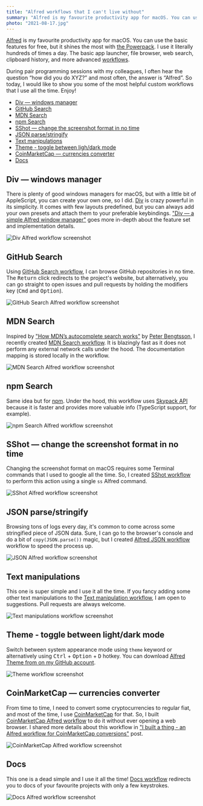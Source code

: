 ```yaml
---
title: "Alfred workflows that I can't live without"
summary: "Alfred is my favourite productivity app for macOS. You can use the basic features for free, but it shines the most with the Powerpack. I use it literally hundreds of times a day. The basic app launcher, file browser, web search, clipboard history, and more advanced workflows. These are my favourite ones!"
photo: "2021-08-17.jpg"
---
```


[Alfred](https://www.alfredapp.com) is my favourite productivity app for macOS. You can use the basic features for free, but it shines the most with [the Powerpack](https://www.alfredapp.com/shop/). I use it literally hundreds of times a day. The basic app launcher, file browser, web search, clipboard history, and more advanced [workflows](https://www.alfredapp.com/workflows/).

During pair programming sessions with my colleagues, I often hear the question “how did you do XYZ?” and most often, the answer is “Alfred”. So today, I would like to show you some of the most helpful custom workflows that I use all the time. Enjoy!

- [Div — windows manager](#div--windows-manager)
- [GitHub Search](#github-search)
- [MDN Search](#mdn-search)
- [npm Search](#npm-search)
- [SShot — change the screenshot format in no time](#sshot--change-the-screenshot-format-in-no-time)
- [JSON parse/stringify](#json-parsestringify)
- [Text manipulations](#text-manipulations)
- [Theme - toggle between ligh/dark mode](#theme---toggle-between-lightdark-mode)
- [CoinMarketCap — currencies converter](#coinmarketcap--currencies-converter)
- [Docs](#docs)

## Div — windows manager

There is plenty of good windows managers for macOS, but with a little bit of AppleScript, you can create your own one, so I did. [Div](https://github.com/pawelgrzybek/div) is crazy powerful in its simplicity. It comes with few layouts predefined, but you can always add your own presets and attach them to your preferable keybindings. ["Div — a simple Alfred window manager"](https://pawelgrzybek.com/div-simple-alfred-windows-manager/)  goes more in-depth about the feature set and implementation details.

![Div Alfred workflow screenshot](/photos/2021-08-17-1.gif)

## GitHub Search

Using [GitHub Search workflow](https://github.com/pawelgrzybek/alfred-github-search), I can browse GitHub repositories in no time. The <kbd>Return</kbd> click redirects to the project's website, but alternatively, you can go straight to open issues and pull requests by holding the modifiers key (<kbd>Cmd</kbd> and <kbd>Option</kbd>).

![GitHub Search Alfred workflow screenshot](/photos/2021-08-17-2.gif)

## MDN Search

Inspired by ["How MDN’s autocomplete search works"](https://hacks.mozilla.org/2021/08/mdns-autocomplete-search/) by [Peter Bengtsson](https://twitter.com/peterbe), I recently created [MDN Search workflow](https://github.com/pawelgrzybek/alfred-mdn-search). It is blazingly fast as it does not perform any external network calls under the hood. The documentation mapping is stored locally in the workflow.

![MDN Search Alfred workflow screenshot](/photos/2021-08-17-3.gif)

## npm Search

Same idea but for [npm](https://github.com/pawelgrzybek/alfred-npm-search). Under the hood, this workflow uses [Skypack API](https://www.skypack.dev/view/react) because it is faster and provides more valuable info (TypeScript support, for example).

![npm Search Alfred workflow screenshot](/photos/2021-08-17-4.gif)

## SShot — change the screenshot format in no time

Changing the screenshot format on macOS requires some Terminal commands that I used to google all the time. So, I created [SShot workflow](https://github.com/pawelgrzybek/alfred-sshot) to perform this action using a single `ss` Alfred command.

![SShot Alfred workflow screenshot](/photos/2021-08-17-5.gif)

## JSON parse/stringify

Browsing tons of logs every day, it's common to come across some stringified piece of JSON data. Sure, I can go to the browser's console and do a bit of `copy(JSON.parse())` magic, but I created [Alfred JSON workflow](https://github.com/pawelgrzybek/alfred-json) workflow to speed the process up.


![JSON Alfred workflow screenshot](/photos/2021-08-17-6.gif)

## Text manipulations

This one is super simple and I use it all the time. If you fancy adding some other text manipulations to the [Text manipulation workflow](https://github.com/pawelgrzybek/alfred-text-manipulation), I am open to suggestions. Pull requests are always welcome.


![Text manipulations workflow screenshot](/photos/2021-08-17-7.gif)

## Theme - toggle between light/dark mode

Switch between system appearance mode using `theme` keyword or alternatively using <kbd>Ctrl</kbd> + <kbd>Option</kbd> + <kbd>D</kbd> hotkey. You can download [Alfred Theme from on my GitHub account](https://github.com/pawelgrzybek/alfred-theme).

![Theme workflow screenshot](/photos/2021-08-17-8.gif)

## CoinMarketCap — currencies converter

From time to time, I need to convert some cryptocurrencies to regular fiat, and most of the time, I use [CoinMarketCap](https://coinmarketcap.com/) for that. So, I built [CoinMarketCap Alfred workflow](https://github.com/pawelgrzybek/alfred-cointmarketcap) to do it without ever opening a web browser. I shared more details about this workflow in ["I built a thing - an Alfred workflow for CoinMarketCap conversions"](https://pawelgrzybek.com/i-built-a-thing-an-alfred-workflow-for-coinmarketcap-conversions/) post.

![CoinMarketCap Alfred workflow screenshot](/photos/2021-08-17-9.gif)
## Docs

This one is a dead simple and I use it all the time! [Docs workflow](https://github.com/pawelgrzybek/alfred-docs)  redirects you to docs of your favourite projects with only a few keystrokes.

![Docs Alfred workflow screenshot](/photos/2021-08-17-10.gif)

